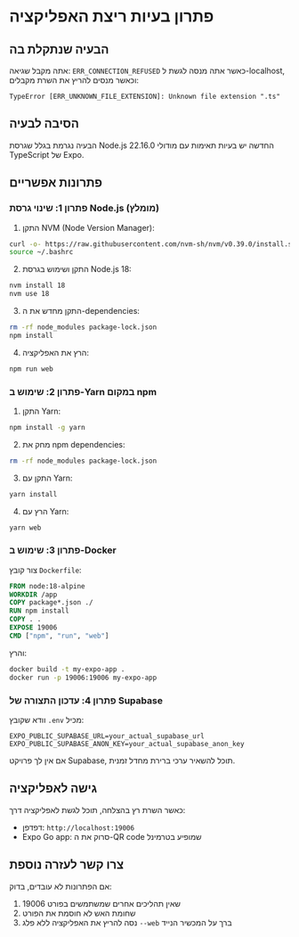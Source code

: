# פתרון בעיות ריצת האפליקציה

## הבעיה שנתקלת בה

אתה מקבל שגיאה: `ERR_CONNECTION_REFUSED` כאשר אתה מנסה לגשת ל-localhost, וכאשר מנסים להריץ את השרת מקבלים:

```
TypeError [ERR_UNKNOWN_FILE_EXTENSION]: Unknown file extension ".ts"
```

## הסיבה לבעיה

הבעיה נגרמת בגלל שגרסת Node.js 22.16.0 החדשה יש בעיות תאימות עם מודולי TypeScript של Expo.

## פתרונות אפשריים

### פתרון 1: שינוי גרסת Node.js (מומלץ)

1. התקן NVM (Node Version Manager):
```bash
curl -o- https://raw.githubusercontent.com/nvm-sh/nvm/v0.39.0/install.sh | bash
source ~/.bashrc
```

2. התקן ושימוש בגרסת Node.js 18:
```bash
nvm install 18
nvm use 18
```

3. התקן מחדש את ה-dependencies:
```bash
rm -rf node_modules package-lock.json
npm install
```

4. הרץ את האפליקציה:
```bash
npm run web
```

### פתרון 2: שימוש ב-Yarn במקום npm

1. התקן Yarn:
```bash
npm install -g yarn
```

2. מחק את npm dependencies:
```bash
rm -rf node_modules package-lock.json
```

3. התקן עם Yarn:
```bash
yarn install
```

4. הרץ עם Yarn:
```bash
yarn web
```

### פתרון 3: שימוש ב-Docker

צור קובץ `Dockerfile`:
```dockerfile
FROM node:18-alpine
WORKDIR /app
COPY package*.json ./
RUN npm install
COPY . .
EXPOSE 19006
CMD ["npm", "run", "web"]
```

והרץ:
```bash
docker build -t my-expo-app .
docker run -p 19006:19006 my-expo-app
```

### פתרון 4: עדכון התצורה של Supabase

וודא שקובץ `.env` מכיל:
```
EXPO_PUBLIC_SUPABASE_URL=your_actual_supabase_url
EXPO_PUBLIC_SUPABASE_ANON_KEY=your_actual_supabase_anon_key
```

אם אין לך פרויקט Supabase, תוכל להשאיר ערכי ברירת מחדל זמנית.

## גישה לאפליקציה

כאשר השרת רץ בהצלחה, תוכל לגשת לאפליקציה דרך:
- דפדפן: `http://localhost:19006`
- Expo Go app: סרוק את ה-QR code שמופיע בטרמינל

## צרו קשר לעזרה נוספת

אם הפתרונות לא עובדים, בדוק:
1. שאין תהליכים אחרים שמשתמשים בפורט 19006
2. שחומת האש לא חוסמת את הפורט
3. נסה להריץ את האפליקציה ללא פלג `--web` ברך על המכשיר הנייד